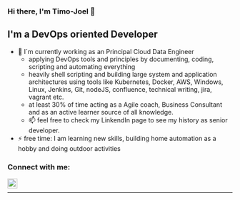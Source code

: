 ### Hi there, I'm Timo-Joel 👋

<!--
**Timo-Joel/Timo-Joel** is a ✨ _special_ ✨ repository because its `README.md` (this file) appears on your GitHub profile.

Here are some ideas to get you started:

- 🔭 I’m currently working on ...
- 🌱 I’m currently learning ...
- 👯 I’m looking to collaborate on ...
- 🤔 I’m looking for help with ...
- 💬 Ask me about ...
- 📫 How to reach me: ...
- 😄 Pronouns: ...
- ⚡ Fun fact: ...
-->


## I'm a DevOps oriented Developer

- 🔭 I´m currently working as an Principal Cloud Data Engineer
  - applying DevOps tools and principles by documenting, coding, scripting and automating everything
  - heavily shell scripting and building large system and application architectures using tools like Kubernetes, Docker, AWS, Windows, Linux, Jenkins, Git, nodeJS, confluence, technical writing, jira, vagrant etc.
  - at least 30% of time acting as a Agile coach, Business Consultant and as an active learner source of all knowledge.
  - 📫 feel free to check my LinkendIn page to see my history as senior developer.
- ⚡ free time: I am learning new skills, building home automation as a hobby and doing outdoor activities


### Connect with me:

[<img align="left" alt="Timo-Joel | LinkedIn" width="22px" src="https://cdn.jsdelivr.net/npm/simple-icons@v3/icons/linkedin.svg" />][linkedin]

<br />

---

[linkedin]: https://www.linkedin.com/in/timo-joel-piippola/
